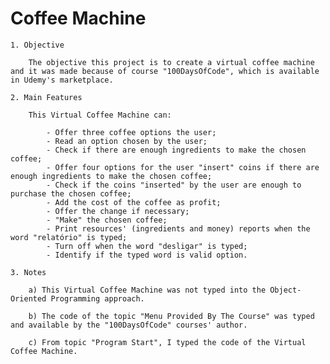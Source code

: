 # Coffee Machine

	1. Objective

		The objective this project is to create a virtual coffee machine and it was made because of course "100DaysOfCode", which is available in Udemy's marketplace.

	2. Main Features

		This Virtual Coffee Machine can:

			- Offer three coffee options the user;
			- Read an option chosen by the user;
			- Check if there are enough ingredients to make the chosen coffee;
			- Offer four options for the user "insert" coins if there are enough ingredients to make the chosen coffee;
			- Check if the coins "inserted" by the user are enough to purchase the chosen coffee;
			- Add the cost of the coffee as profit;
			- Offer the change if necessary;
			- "Make" the chosen coffee;
			- Print resources' (ingredients and money) reports when the word "relatório" is typed;
			- Turn off when the word "desligar" is typed;
			- Identify if the typed word is valid option.

	3. Notes

		a) This Virtual Coffee Machine was not typed into the Object-Oriented Programming approach.

		b) The code of the topic "Menu Provided By The Course" was typed and available by the "100DaysOfCode" courses' author.

		c) From topic "Program Start", I typed the code of the Virtual Coffee Machine.